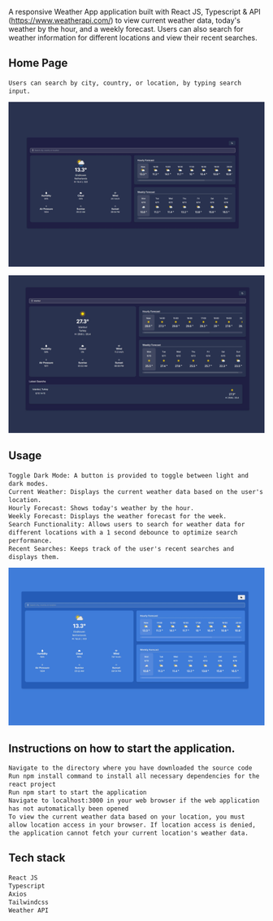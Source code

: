 A responsive Weather App application built with React JS, Typescript & API (https://www.weatherapi.com/) to view current weather data, today's weather by the hour, 
and a weekly forecast. Users can also search for weather information for different locations and view their recent searches. 

## Home Page
	Users can search by city, country, or location, by typing search input.

![Screenshot](/public/screenshot.JPG)

![Screenshot](/public/screenshot2.JPG)

## Usage
	Toggle Dark Mode: A button is provided to toggle between light and dark modes.
	Current Weather: Displays the current weather data based on the user's location.
	Hourly Forecast: Shows today's weather by the hour.
	Weekly Forecast: Displays the weather forecast for the week.
	Search Functionality: Allows users to search for weather data for different locations with a 1 second debounce to optimize search performance.
	Recent Searches: Keeps track of the user's recent searches and displays them.

![Screenshot](/public/screenshot3.JPG)

## Instructions on how to start the application.
	Navigate to the directory where you have downloaded the source code
	Run npm install command to install all necessary dependencies for the react project 
	Run npm start to start the application
	Navigate to localhost:3000 in your web browser if the web application has not automatically been opened
	To view the current weather data based on your location, you must allow location access in your browser. If location access is denied, the application cannot fetch your current location's weather data.

## Tech stack
	React JS
    Typescript
	Axios
	Tailwindcss
	Weather API